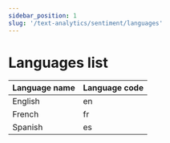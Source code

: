 ```yaml
---
sidebar_position: 1
slug: '/text-analytics/sentiment/languages'
---
```


# Languages list

| Language name | Language code |
|---------------|---------------|
| English       | en            |
| French        | fr            |
| Spanish       | es            |
